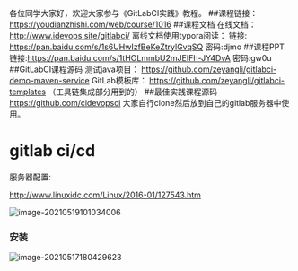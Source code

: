 各位同学大家好，欢迎大家参与《GitLabCI实践》教程。
##课程链接：
https://youdianzhishi.com/web/course/1016
##课程文档
在线文档：http://www.idevops.site/gitlabci/
离线文档使用typora阅读：
链接: https://pan.baidu.com/s/1s6UHwIzfBeKeZtrylGvqSQ 密码:djmo
##课程PPT
链接:https://pan.baidu.com/s/1tHOLmmbU2mJEIFh-JY4DvA 密码:gw0u
##GitLabCI课程源码
测试java项目： https://github.com/zeyangli/gitlabci-demo-maven-service
GitLab模板库： https://github.com/zeyangli/gitlabci-templates （工具链集成部分用到的）
##最佳实践课程源码
https://github.com/cidevopsci 大家自行clone然后放到自己的gitlab服务器中使用。



# gitlab ci/cd

服务器配置: 

http://www.linuxidc.com/Linux/2016-01/127543.htm

![image-20210519101034006](https://images.yewq.top/image-20210519101034006.png)

### 安装

![image-20210517180429623](https://images.yewq.top/image-20210517180429623.png)

